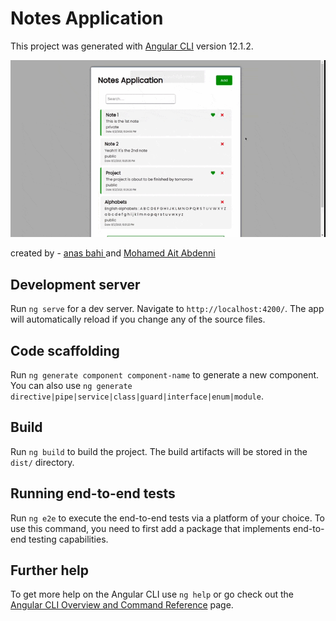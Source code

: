 # Notes Application

This project was generated with [Angular CLI](https://github.com/angular/angular-cli) version 12.1.2.


![ezgif com-optimize](https://github.com/anassfresco/note-angular/blob/main/src/app/24s.gif)


created by - [anas bahi ](https://github.com/anassfresco) and [Mohamed Ait Abdenni](https://github.com/iota00)

## Development server

Run `ng serve` for a dev server. Navigate to `http://localhost:4200/`. The app will automatically reload if you change any of the source files.

## Code scaffolding

Run `ng generate component component-name` to generate a new component. You can also use `ng generate directive|pipe|service|class|guard|interface|enum|module`.

## Build

Run `ng build` to build the project. The build artifacts will be stored in the `dist/` directory.

## Running end-to-end tests

Run `ng e2e` to execute the end-to-end tests via a platform of your choice. To use this command, you need to first add a package that implements end-to-end testing capabilities.

## Further help

To get more help on the Angular CLI use `ng help` or go check out the [Angular CLI Overview and Command Reference](https://angular.io/cli) page.
